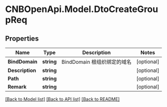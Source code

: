 # CNBOpenApi.Model.DtoCreateGroupReq

## Properties

Name | Type | Description | Notes
------------ | ------------- | ------------- | -------------
**BindDomain** | **string** | BindDomain 根组织绑定的域名 | [optional] 
**Description** | **string** |  | [optional] 
**Path** | **string** |  | [optional] 
**Remark** | **string** |  | [optional] 

[[Back to Model list]](../../README.md#documentation-for-models) [[Back to API list]](../../README.md#documentation-for-api-endpoints) [[Back to README]](../../README.md)

